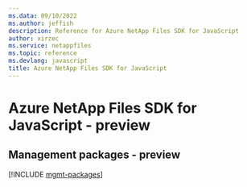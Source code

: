```yaml
---
ms.data: 09/10/2022
ms.author: jeffish
description: Reference for Azure NetApp Files SDK for JavaScript
author: xirzec
ms.service: netappfiles
ms.topic: reference
ms.devlang: javascript
title: Azure NetApp Files SDK for JavaScript
---
```

# Azure NetApp Files SDK for JavaScript - preview

## Management packages - preview
[!INCLUDE [mgmt-packages](netapp-files-mgmt-index.md)]
